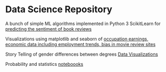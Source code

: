 
# Data Science Repository

A bunch of simple ML algorithms implemented in Python 3 ScikitLearn for [predicting the sentiment of book reviews](https://github.com/zadolphe/datascience/tree/main/SkLearn)

Visualizations using matplotlib and seaborn of [occupation earnings, economic data including employment trends, bias in movie review sites](/data-viz) 

Story Telling of gender differences between degrees [Data Visualizations](/Story-telling-data-viz)

Probability and statistics [noteboooks](/stats-and-probability)
